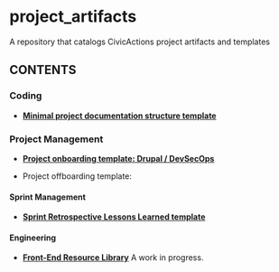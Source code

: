 # project_artifacts
A repository that catalogs CivicActions project artifacts and templates



## CONTENTS

### Coding

- **[Minimal project documentation structure template](https://github.com/CivicActions/project-documentation)**



### Project Management

- **[Project onboarding template: Drupal / DevSecOps](/templates/Project-Orientation.xlsx)**

- Project offboarding template:

 

#### Sprint Management

- **[Sprint Retrospective Lessons Learned template](/templates/Retrospective-Action-Items.xlsx)**

#### Engineering
- **[Front-End Resource Library](/https://github.com/CivicActions/FE-resource-library)** A work in progress.
